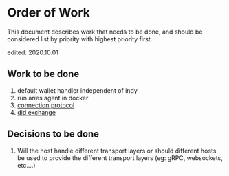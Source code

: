 # Order of Work

This document describes work that needs to be done, and should be considered list by priority with highest priority first.

edited: 2020.10.01

## Work to be done
1. default wallet handler independent of indy
2. run aries agent in docker
3. [connection protocol](https://github.com/hyperledger/aries-rfcs/tree/master/features/0160-connection-protocol)
4. [did exchange](https://github.com/hyperledger/aries-rfcs/tree/master/features/0023-did-exchange)   


## Decisions to be done
1. Will the host handle different transport layers or should different hosts be used to provide
the different transport layers (eg: gRPC, websockets, etc....)

